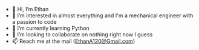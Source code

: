 - 👋 Hi, I’m Ethan
- 👀 I’m interested in almost everything and I'm a mechanical engineer with a passion to code
- 🌱 I’m currently learning Python
- 💞️ I’m looking to collaborate on nothing right now I guess
- 📫 Reach me at the mail (EthanA120@Gmail.com)

<!---
EthanA120/EthanA120 is a ✨ special ✨ repository because its `README.md` (this file) appears on your GitHub profile.
You can click the Preview link to take a look at your changes.
--->
